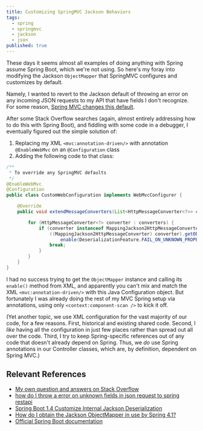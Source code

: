 ```yaml
---
title: Customizing SpringMVC Jackson Behaviors
tags:
  - spring
  - springmvc
  - jackson
  - json
published: true
---
```

These days it seems almost all examples of doing anything with Spring assume Spring Boot, which we're not using. So here's my foray into modifying the Jackson `ObjectMapper` that SpringMVC configures and customizes by default.

Namely, I wanted to revert to the Jackson default of throwing an error on any incoming JSON requests to my API that have fields I don't recognize. For some reason, [Spring MVC changes this default](https://docs.spring.io/spring-framework/docs/4.3.x/spring-framework-reference/html/mvc.html#mvc-config-enable).

After some Stack Overflow searches (again, almost entirely addressing how to do this with Spring Boot), and fiddling with some code in a debugger, I eventually figured out the simple solution of:
1. Replacing my XML `<mvc:annotation-driven/>` with annotation `@EnableWebMvc` on an `@Configuration` class
2. Adding the following code to that class:
```java
/**
 * To override any SpringMVC defaults
 */
@EnableWebMvc
@Configuration
public class CustomWebConfiguration implements WebMvcConfigurer {

    @Override
    public void extendMessageConverters(List<HttpMessageConverter<?>> converters) {

        for (HttpMessageConverter<?> converter : converters) {
            if (converter instanceof MappingJackson2HttpMessageConverter) {
                ((MappingJackson2HttpMessageConverter) converter).getObjectMapper().
                    enable(DeserializationFeature.FAIL_ON_UNKNOWN_PROPERTIES);
                break;
            }
        }
    }
}
```

I had no success trying to get the `ObjectMapper` instance and calling its `enable()` method from XML, and apparently you can't mix and match the XML `<mvc:annotation-driven/>` with this Java Configuration object. But fortunately I was already doing the rest of my MVC Spring setup via annotations, using only `<context:component-scan />` to kick it off.

(Yet another topic, we use XML configuration for the vast majority of our code, for a few reasons. First, historical and existing shared code. Second, I _like_ having all the configuration in just few places rather than spread out all over the code. Third, I try to keep Spring-specific references out of any code that doesn't already depend on Spring. Thus, we _do_ use Spring annotations in our Controller classes, which are, by definition, dependent on Spring MVC.)

## Relevant References
* [My own question and answers on Stack Overflow](https://stackoverflow.com/q/64286641/796761)
* [how do I throw a error on unknown fields in json request to spring restapi](https://stackoverflow.com/q/43120292/796761)
* [Spring Boot 1.4 Customize Internal Jackson Deserialization](https://stackoverflow.com/q/42874369/796761)
* [How do I obtain the Jackson ObjectMapper in use by Spring 4.1?](https://stackoverflow.com/q/30060006/796761)
* [Official Spring Boot documentation](https://docs.spring.io/spring-boot/docs/current/reference/htmlsingle/#howto-customize-the-jackson-objectmapper)
